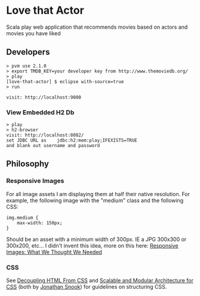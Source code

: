Love that Actor
=====================================

Scala play web application that recommends movies based on actors and movies you have liked

## Developers
	> pvm use 2.1.0
	> export TMDB_KEY=your developer key from http://www.themoviedb.org/
	> play
	[love-that-actor] $ eclipse with-source=true
	> run
	
	visit: http://localhost:9000

### View Embedded H2 Db
	> play
	> h2-browser
    visit: http://localhost:8082/
    set JDBC URL as    jdbc:h2:mem:play;IFEXISTS=TRUE
    and blank out username and password

## Philosophy

### Responsive Images
For all image assets I am displaying them at half their native resolution. For example, the following image
with the "medium" class and the following CSS:

	img.medium {
		max-width: 150px;
	}
   
Should be an asset with a minimum width of 300px. IE a JPG 300x300 or 300x200, etc… I didn't invent this idea, more on this here: [Responsive Images: What We Thought We Needed](http://24ways.org/2012/responsive-images-what-we-thought-we-needed/)

### CSS
See [Decoupling HTML From CSS](http://coding.smashingmagazine.com/2012/04/20/decoupling-html-from-css/) and
[Scalable and Modular Architecture for CSS](http://smacss.com/) (both by [Jonathan Snook](http://snook.ca/)) for
guidelines on structuring CSS.
